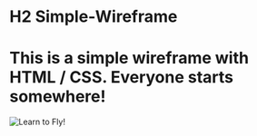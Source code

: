 # H2 Simple-Wireframe
# This is a simple wireframe with HTML / CSS. Everyone starts somewhere!
![Learn to Fly!](https://media.giphy.com/media/Q1cMP0oKNq69W/giphy.gif)
